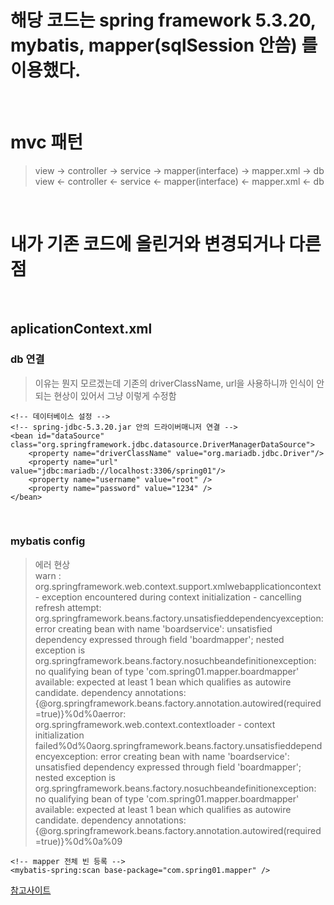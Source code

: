 # 해당 코드는 spring framework 5.3.20, mybatis, mapper(sqlSession 안씀) 를 이용했다.

<br>

# mvc 패턴
> view -> controller -> service -> mapper(interface) -> mapper.xml -> db <br>
view <- controller <- service <- mapper(interface) <- mapper.xml <- db

<br> 

# 내가 기존 코드에 올린거와 변경되거나 다른 점

<br> 

## aplicationContext.xml
### db 연결
> 이유는 뭔지 모르겠는데 기존의 driverClassName, url을 사용하니까 인식이 안되는 현상이 있어서 그냥 이렇게 수정함
```
<!-- 데이터베이스 설정 -->
<!-- spring-jdbc-5.3.20.jar 안의 드라이버매니저 연결 -->
<bean id="dataSource" class="org.springframework.jdbc.datasource.DriverManagerDataSource">
    <property name="driverClassName" value="org.mariadb.jdbc.Driver"/>
    <property name="url" value="jdbc:mariadb://localhost:3306/spring01"/>
    <property name="username" value="root" />
    <property name="password" value="1234" />
</bean>
```

<br> 

### mybatis config
> 에러 현상 <br> warn : org.springframework.web.context.support.xmlwebapplicationcontext - exception encountered during context initialization - cancelling refresh attempt: org.springframework.beans.factory.unsatisfieddependencyexception: error creating bean with name 'boardservice': unsatisfied dependency expressed through field 'boardmapper'; nested exception is org.springframework.beans.factory.nosuchbeandefinitionexception: no qualifying bean of type 'com.spring01.mapper.boardmapper' available: expected at least 1 bean which qualifies as autowire candidate. dependency annotations: {@org.springframework.beans.factory.annotation.autowired(required=true)}%0d%0aerror: org.springframework.web.context.contextloader - context initialization failed%0d%0aorg.springframework.beans.factory.unsatisfieddependencyexception: error creating bean with name 'boardservice': unsatisfied dependency expressed through field 'boardmapper'; nested exception is org.springframework.beans.factory.nosuchbeandefinitionexception: no qualifying bean of type 'com.spring01.mapper.boardmapper' available: expected at least 1 bean which qualifies as autowire candidate. dependency annotations: {@org.springframework.beans.factory.annotation.autowired(required=true)}%0d%0a%09

```
<!-- mapper 전체 빈 등록 -->
<mybatis-spring:scan base-package="com.spring01.mapper" />
```

[참고사이트](https://mybatis.org/spring/ko/mappers.html)